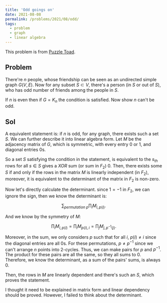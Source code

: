 ```yaml
---
title: 'Odd goings on'
date: 2021-08-08
permalink: /problems/2021/08/odd/
tags:
  - problem
  - graph
  - linear algebra
---
```


This problem is from [Puzzle Toad](https://www.cs.cmu.edu/puzzle/puzzle34.html).

## Problem

There're $n$ people, whose friendship can be seen as an undirected simple graph $G(V,E)$. Now for any subset $S \subset V$, there's a person (in $S$ or out of $S$), who has odd number of friends among the people in $S$.

If $n$ is even then if $G=K_n$ the condition is satisfied. Now show $n$ can't be odd.

## Sol

A equivalent statement is: if $n$ is odd, for any graph, there exists such a set $S$. We can further describe it into linear algebra form. Let $M$ be the adjacency matrix of $G$, which is symmetric, with every entry $0$ or $1$, and diagonal entries $0$s. 

So a set $S$ satisfying the condition in the statement, is equivalent to the $s_{th}$ rows for all $s \in S$ gives a $XOR$ sum (or sum in $F_2$) $0$. Then, there exists some $S$ if and only if the rows in the matrix $M$ is linearly independent (in $F_2$), moreover, it is equivalent to the determinant of the matrix in $F_2$ is non-zero.

Now let's directly calculate the determinant. since $1=-1$ in $F_2$, we can ignore the sign, then we know the determinant is:

$$
\sum_{permutation \ p} \prod_i M_{i,p(i)}.
$$

And we know by the symmetry of $M$:

$$
\prod_i M_{i,p(i)} = \prod_i M_{p(i),i} = \prod_j M_{j,p^{-1}(j)}.
$$

Moreover, in the sum, we only considers $p$ such that for all $i$, $p(i) \ne i$ since the diagonal entries are all $0$s. For these permutations, $p \ne p^{-1}$ since we can't arrange $n$ points into $2$-cycles. Thus, we can make pairs for $p$ and $p^{-1}$. The product for these pairs are all the same, so they all sums to $0$. Therefore, we know the determinant, as a sum of the pairs' sums, is always $0$.

Then, the rows in $M$ are linearly dependent and there's such an $S$, which proves the statement.

I thought it need to be explained in matrix form and linear dependency should be proved. However, I failed to think about the determinant.